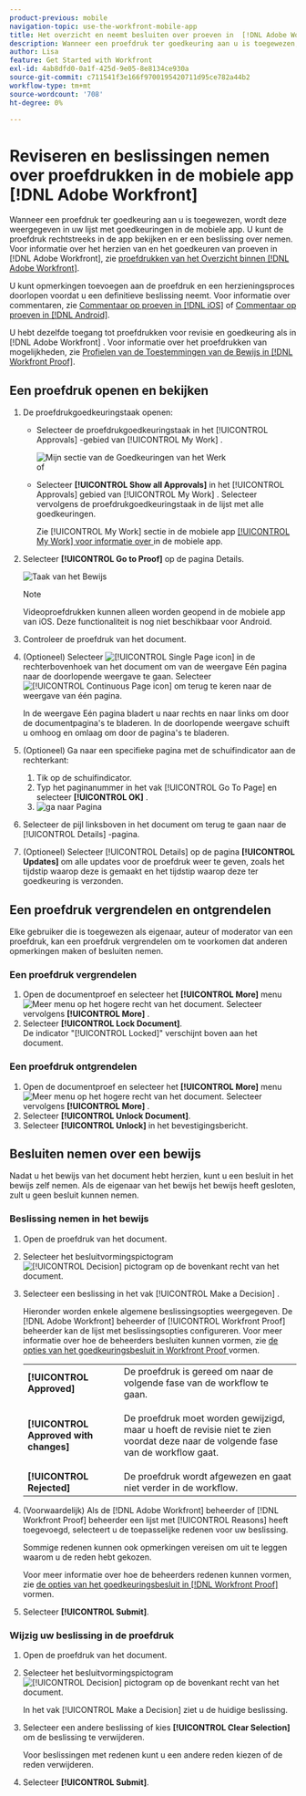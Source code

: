```yaml
---
product-previous: mobile
navigation-topic: use-the-workfront-mobile-app
title: Het overzicht en neemt besluiten over proeven in  [!DNL Adobe Workfront]  mobiele app
description: Wanneer een proefdruk ter goedkeuring aan u is toegewezen, wordt deze weergegeven in uw lijst met goedkeuringen in de mobiele app. U kunt de proefdruk rechtstreeks in de app bekijken en er een beslissing over nemen.
author: Lisa
feature: Get Started with Workfront
exl-id: 4ab8dfd0-0a1f-425d-9e05-8e8134ce930a
source-git-commit: c711541f3e166f9700195420711d95ce782a44b2
workflow-type: tm+mt
source-wordcount: '708'
ht-degree: 0%

---
```


# Reviseren en beslissingen nemen over proefdrukken in de mobiele app [!DNL Adobe Workfront]

Wanneer een proefdruk ter goedkeuring aan u is toegewezen, wordt deze weergegeven in uw lijst met goedkeuringen in de mobiele app. U kunt de proefdruk rechtstreeks in de app bekijken en er een beslissing over nemen. Voor informatie over het herzien van en het goedkeuren van proeven in [!DNL Adobe Workfront], zie [ proefdrukken van het Overzicht binnen  [!DNL Adobe Workfront]](../../../review-and-approve-work/proofing/reviewing-proofs-within-workfront/review-proofs-in-wf.md).

U kunt opmerkingen toevoegen aan de proefdruk en een herzieningsproces doorlopen voordat u een definitieve beslissing neemt. Voor informatie over commentaren, zie [ Commentaar op proeven in  [!DNL iOS]](../../../workfront-basics/mobile-apps/using-the-workfront-mobile-app/comment-on-proofs-ios.md) of [ Commentaar op proeven in  [!DNL Android]](../../../workfront-basics/mobile-apps/using-the-workfront-mobile-app/comment-on-proofs-android.md).

U hebt dezelfde toegang tot proefdrukken voor revisie en goedkeuring als in [!DNL Adobe Workfront] . Voor informatie over het proefdrukken van mogelijkheden, zie [ Profielen van de Toestemmingen van de Bewijs in  [!DNL Workfront Proof]](../../../workfront-proof/wp-acct-admin/account-settings/proof-perm-profiles-in-wp.md).

## Een proefdruk openen en bekijken

1. De proefdrukgoedkeuringstaak openen:

   * Selecteer de proefdrukgoedkeuringstaak in het [!UICONTROL Approvals] -gebied van [!UICONTROL My Work] .

     ![ Mijn sectie van de Goedkeuringen van het Werk ](assets/mobile-mywork-approvals-338x482.png)\
      of

   * Selecteer **[!UICONTROL Show all Approvals]** in het [!UICONTROL Approvals] gebied van [!UICONTROL My Work] . Selecteer vervolgens de proefdrukgoedkeuringstaak in de lijst met alle goedkeuringen.

     Zie [!UICONTROL My Work] sectie in de mobiele app [[!UICONTROL My Work] voor informatie over ](../../../workfront-basics/mobile-apps/using-the-workfront-mobile-app/my-work-section-mobile.md) in de mobiele app.

1. Selecteer **[!UICONTROL Go to Proof]** op de pagina Details.

   ![ Taak van het Bewijs ](assets/mobile-prooftask1-338x516.png)

   >[!NOTE]
   >
   >Videoproefdrukken kunnen alleen worden geopend in de mobiele app van iOS. Deze functionaliteit is nog niet beschikbaar voor Android.

1. Controleer de proefdruk van het document.
1. (Optioneel) Selecteer ![[!UICONTROL Single Page icon]](assets/mobile-proofpagingicon1-25x36.png) in de rechterbovenhoek van het document om van de weergave Eén pagina naar de doorlopende weergave te gaan. Selecteer ![[!UICONTROL Continuous Page icon]](assets/mobile-proofpagingicon2-25x25.png) om terug te keren naar de weergave van één pagina.

   In de weergave Eén pagina bladert u naar rechts en naar links om door de documentpagina&#39;s te bladeren. In de doorlopende weergave schuift u omhoog en omlaag om door de pagina&#39;s te bladeren.

1. (Optioneel) Ga naar een specifieke pagina met de schuifindicator aan de rechterkant:

   1. Tik op de schuifindicator.
   1. Typ het paginanummer in het vak [!UICONTROL Go To Page] en selecteer **[!UICONTROL OK]** .
   1. ![ ga naar Pagina ](assets/mobile-gotopage-350x224.png)

1. Selecteer de pijl linksboven in het document om terug te gaan naar de [!UICONTROL Details] -pagina.
1. (Optioneel) Selecteer [!UICONTROL Details] op de pagina **[!UICONTROL Updates]** om alle updates voor de proefdruk weer te geven, zoals het tijdstip waarop deze is gemaakt en het tijdstip waarop deze ter goedkeuring is verzonden.

## Een proefdruk vergrendelen en ontgrendelen

Elke gebruiker die is toegewezen als eigenaar, auteur of moderator van een proefdruk, kan een proefdruk vergrendelen om te voorkomen dat anderen opmerkingen maken of besluiten nemen.

### Een proefdruk vergrendelen

1. Open de documentproef en selecteer het **[!UICONTROL More]** menu ![ Meer menu ](assets/mobile-verticalmoremenu-20x33.png) op het hogere recht van het document. Selecteer vervolgens **[!UICONTROL More]** .
1. Selecteer **[!UICONTROL Lock Document]**.\
   De indicator &quot;[!UICONTROL Locked]&quot; verschijnt boven aan het document.

### Een proefdruk ontgrendelen

1. Open de documentproef en selecteer het **[!UICONTROL More]** menu ![ Meer menu ](assets/mobile-verticalmoremenu-20x33.png) op het hogere recht van het document. Selecteer vervolgens **[!UICONTROL More]** .
1. Selecteer **[!UICONTROL Unlock Document]**.
1. Selecteer **[!UICONTROL Unlock]** in het bevestigingsbericht.

## Besluiten nemen over een bewijs

Nadat u het bewijs van het document hebt herzien, kunt u een besluit in het bewijs zelf nemen. Als de eigenaar van het bewijs het bewijs heeft gesloten, zult u geen besluit kunnen nemen.

### Beslissing nemen in het bewijs

1. Open de proefdruk van het document.
1. Selecteer het besluitvormingspictogram ![[!UICONTROL Decision] pictogram ](assets/mobile-proofcheckmarkdecisionicon-30x30.png) op de bovenkant recht van het document.
1. Selecteer een beslissing in het vak [!UICONTROL Make a Decision] .

   Hieronder worden enkele algemene beslissingsopties weergegeven. De [!DNL Adobe Workfront] beheerder of [!UICONTROL Workfront Proof] beheerder kan de lijst met beslissingsopties configureren. Voor meer informatie over hoe de beheerders besluiten kunnen vormen, zie [ de opties van het goedkeuringsbesluit in Workfront Proof ](../../../workfront-proof/wp-acct-admin/account-settings/configure-approval-decision-in-wp.md) vormen.

   <table style="table-layout:auto"> 
    <col> 
    <col> 
    <tbody> 
     <tr> 
      <td role="rowheader"><strong>[!UICONTROL Approved]</strong></td> 
      <td>De proefdruk is gereed om naar de volgende fase van de workflow te gaan.</td> 
     </tr> 
     <tr> 
      <td role="rowheader"><strong>[!UICONTROL Approved with changes]</strong></td> 
      <td> <p>De proefdruk moet worden gewijzigd, maar u hoeft de revisie niet te zien voordat deze naar de volgende fase van de workflow gaat.</p> </td> 
     </tr> 
     <tr> 
      <td role="rowheader"><strong>[!UICONTROL Rejected]</strong></td> 
      <td>De proefdruk wordt afgewezen en gaat niet verder in de workflow.</td> 
     </tr> 
    </tbody> 
   </table>

1. (Voorwaardelijk) Als de [!DNL Adobe Workfront] beheerder of [!DNL Workfront Proof] beheerder een lijst met [!UICONTROL Reasons] heeft toegevoegd, selecteert u de toepasselijke redenen voor uw beslissing.

   Sommige redenen kunnen ook opmerkingen vereisen om uit te leggen waarom u de reden hebt gekozen.

   Voor meer informatie over hoe de beheerders redenen kunnen vormen, zie [ de opties van het goedkeuringsbesluit in  [!DNL Workfront Proof]](../../../workfront-proof/wp-acct-admin/account-settings/configure-approval-decision-in-wp.md) vormen.

1. Selecteer **[!UICONTROL Submit]**.

### Wijzig uw beslissing in de proefdruk

1. Open de proefdruk van het document.
1. Selecteer het besluitvormingspictogram ![[!UICONTROL Decision] pictogram ](assets/mobile-proofcheckmarkdecisionicon-30x30.png) op de bovenkant recht van het document.

   In het vak [!UICONTROL Make a Decision] ziet u de huidige beslissing.

1. Selecteer een andere beslissing of kies **[!UICONTROL Clear Selection]** om de beslissing te verwijderen.

   Voor beslissingen met redenen kunt u een andere reden kiezen of de reden verwijderen.

1. Selecteer **[!UICONTROL Submit]**.
